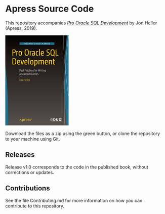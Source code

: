 # Apress Source Code

This repository accompanies [*Pro Oracle SQL Development*](https://www.apress.com/9781484245163) by Jon Heller (Apress, 2019).

[comment]: #cover
![Cover image](9781484245163.jpg)

Download the files as a zip using the green button, or clone the repository to your machine using Git.

## Releases

Release v1.0 corresponds to the code in the published book, without corrections or updates.

## Contributions

See the file Contributing.md for more information on how you can contribute to this repository.
